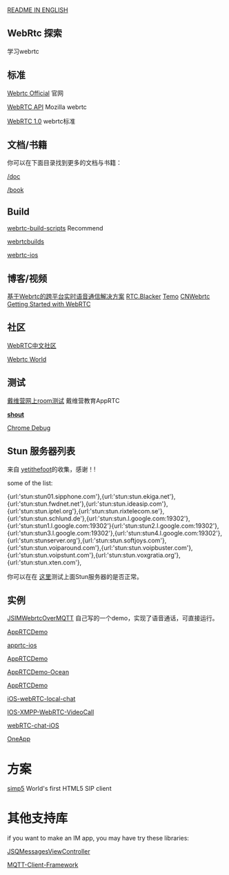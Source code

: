 [README IN ENGLISH](https://github.com/wenghengcong/WebRtcExplore/blob/master/READM_EN.md) 

## WebRtc 探索

学习webrtc

## 标准

[Webrtc Official](https://webrtc.org/)  官网

[WebRTC API](https://developer.mozilla.org/en-US/docs/Web/API/WebRTC_API)	Mozilla webrtc 

[WebRTC 1.0](https://www.w3.org/TR/webrtc/) webrtc标准

## 文档/书籍

你可以在下面目录找到更多的文档与书籍：	

[/doc](/doc)

[/book](/book)

## Build

[webrtc-build-scripts](https://github.com/pristineio/webrtc-build-scripts) Recommend

[webrtcbuilds](https://github.com/vsimon/webrtcbuilds)

[webrtc-ios](https://github.com/kapejod/webrtc-ios)

## 博客/视频

[基于Webrtc的跨平台实时语音通信解决方案](http://edu.csdn.net/course/detail/320)
[RTC.Blacker](http://www.cnblogs.com/lingyunhu/)
[Temo](http://blog.csdn.net/temotemo/article/list/1)
[CNWebrtc](http://chinawebrtc.org/)
[Getting Started with WebRTC](http://www.html5rocks.com/en/tutorials/webrtc/basics/#toc-where)

## 社区

[WebRTC中文社区](http://www.webrtcbbs.com/)

[Webrtc World](http://www.webrtcworld.com/)

## 测试

[戴维营网上room测试](http://apprtc.diveinedu.com:8080/) 	戴维营教育AppRTC

[**shout**](https://github.com/erming/shout)

[Chrome Debug](chrome://webrtc-internals/)


## Stun 服务器列表

来自 [yetithefoot](https://gist.github.com/yetithefoot/7592580)的收集，感谢！!

some of the list:

{url:'stun:stun01.sipphone.com'},{url:'stun:stun.ekiga.net'},{url:'stun:stun.fwdnet.net'},{url:'stun:stun.ideasip.com'},{url:'stun:stun.iptel.org'},{url:'stun:stun.rixtelecom.se'},{url:'stun:stun.schlund.de'},{url:'stun:stun.l.google.com:19302'},{url:'stun:stun1.l.google.com:19302'}{url:'stun:stun2.l.google.com:19302'},{url:'stun:stun3.l.google.com:19302'},{url:'stun:stun4.l.google.com:19302'},{url:'stun:stunserver.org'},{url:'stun:stun.softjoys.com'},{url:'stun:stun.voiparound.com'},{url:'stun:stun.voipbuster.com'},{url:'stun:stun.voipstunt.com'},{url:'stun:stun.voxgratia.org'},{url:'stun:stun.xten.com'},

你可以在在 [这里](https://webrtc.github.io/samples/src/content/peerconnection/trickle-ice/)测试上面Stun服务器的是否正常。



## 实例

[JSIMWebrtcOverMQTT](https://github.com/wenghengcong/JSIMWebrtcOverMQTT)  自己写的一个demo，实现了语音通话，可直接运行。

[AppRTCDemo](https://github.com/hiroeorz/AppRTCDemo) 

[apprtc-ios](https://github.com/ISBX/apprtc-ios)

[AppRTCDemo](https://github.com/YK-Unit/AppRTCDemo)

[AppRTCDemo-Ocean](https://github.com/newOcean/AppRTCDemo-Ocean)

[AppRTCDemo](https://github.com/max-potapov/AppRTCDemo)

[iOS-webRTC-local-chat](https://github.com/skorulis/iOS-webRTC-local-chat)

[IOS-XMPP-WebRTC-VideoCall](https://github.com/andy-wen/IOS-XMPP-WebRTC-VideoCall)

[webRTC-chat-iOS](https://github.com/skorulis/webRTC-chat-iOS)

[OneApp](https://github.com/dtp5/OneApp)

# 方案

[simp5](https://www.doubango.org/sipml5/) World's first HTML5 SIP client


# 其他支持库

if you want to make an IM app, you may have try these libraries:

[JSQMessagesViewController](https://github.com/jessesquires/JSQMessagesViewController/)

[MQTT-Client-Framework](https://github.com/ckrey/MQTT-Client-Framework)
